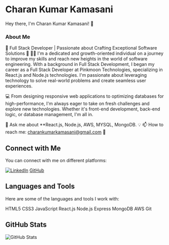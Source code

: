 # Charan Kumar Kamasani

Hey there, I'm Charan Kumar Kamasani! 👋

### About Me
🚀 Full Stack Developer | Passionate about Crafting Exceptional Software Solutions 🌱
👨‍💻 I'm a dedicated and growth-oriented individual on a journey to improve my skills and reach new heights in the world of software engineering. With a background in Full Stack Development, I began my career as a Full Stack Developer at Pinkmoon Technologies, specializing in React.js and Node.js technologies. I'm passionate about leveraging technology to solve real-world problems and create seamless user experiences.

💻 From designing responsive web applications to optimizing databases for high-performance, I'm always eager to take on fresh challenges and explore new technologies. Whether it's front-end development, back-end logic, or database management, I'm all in.


💬 Ask me about **React.js, Node.js, AWS, MYSQL, MongoDB. 💡
📫 How to reach me: [charankumarkamasani@gmail.com](mailto:charankumarkamasani@gmail.com) 📧

## Connect with Me
You can connect with me on different platforms:

[![LinkedIn](https://img.shields.io/badge/LinkedIn-Charan%20Kumar%20Kamasani-blue?style=flat-square&logo=linkedin&logoColor=white&link=https://www.linkedin.com/in/charan-kumar-kamasani)](https://www.linkedin.com/in/charan-kumar-kamasani)
[GitHub](https://github.com/charan6301421560)

## Languages and Tools
Here are some of the languages and tools I work with:

HTML5 CSS3 JavaScript React.js Node.js Express MongoDB AWS Git

## GitHub Stats
![GitHub Stats](<insert link to your GitHub stats image here>)
